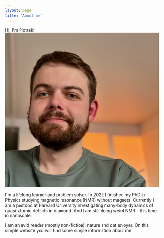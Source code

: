 ```yaml
---
layout: page
title: "About me"
---
```

Hi, I'm Piotrek!
![Alt text](/assets/Portait2024.png)


I'm a lifelong learner and problem solver. 
In 2022 I finished my PhD in Physics studying magnetic resonance (NMR) without magnets.
Currently I am a postdoc at Harvard University investigating many-body dynamics of quasi-atomic defects in diamond.
And I am still doing weird NMR - this time in nanoscale.

I am an avid reader (mostly non-fiction), nature and cat enjoyer. 
On this simple website you will find some simple information about me.
